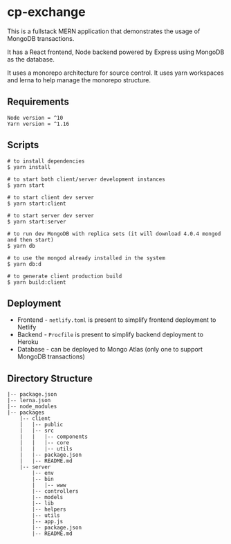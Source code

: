 # cp-exchange

This is a fullstack MERN application that demonstrates the usage of MongoDB transactions.

It has a React frontend, Node backend powered by Express using MongoDB as the database.

It uses a monorepo architecture for source control. It uses yarn workspaces and lerna to help manage the monorepo structure.

## Requirements

```
Node version = ^10
Yarn version = ^1.16
```

## Scripts

```
# to install dependencies
$ yarn install 

# to start both client/server development instances
$ yarn start

# to start client dev server
$ yarn start:client

# to start server dev server
$ yarn start:server

# to run dev MongoDB with replica sets (it will download 4.0.4 mongod and then start)
$ yarn db

# to use the mongod already installed in the system
$ yarn db:d

# to generate client production build
$ yarn build:client
```

## Deployment

- Frontend - `netlify.toml` is present to simplify frontend deployment to Netlify
- Backend - `Procfile` is present to simplify backend deployment to Heroku
- Database - can be deployed to Mongo Atlas (only one to support MongoDB transactions)

## Directory Structure

```
|-- package.json
|-- lerna.json
|-- node_modules
|-- packages
    |-- client
    |   |-- public
    |   |-- src
    |   |   |-- components
    |   |   |-- core
    |   |   |-- utils
    |   |-- package.json
    |   |-- README.md
    |-- server
        |-- env
        |-- bin
        |   |-- www
        |-- controllers
        |-- models
        |-- lib
        |-- helpers
        |-- utils
        |-- app.js
        |-- package.json
        |-- README.md
```